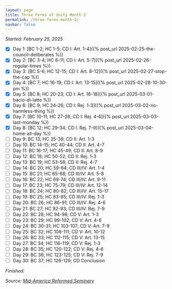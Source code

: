 ```yaml
---
layout: page
title: Three Forms of Unity Month 2
permalink: /three-forms-month-2/
navbar: false
---
```


*Started: February 25, 2025*

- [x] Day 1: [BC 1-2; HC 1-5; CD I: Art. 1-4]({% post_url 2025-02-25-the-council-deliberates %})
- [x] Day 2: [BC 3-4; HC 6-11; CD I: Art. 5-7]({% post_url 2025-02-26-regular-times %})
- [x] Day 3: [BC 5-6; HC 12-15; CD I: Art. 8-12]({% post_url 2025-02-27-stop-the-cap %})
- [x] Day 4: [BC 7; HC 16-19; CD I: Art. 13-15]({% post_url 2025-02-28-10-30-pm %})
- [x] Day 5: [BC 8; HC 20-23; CD I: Art. 16-18]({% post_url 2025-03-01-bacio-di-latte %})
- [x] Day 6: [BC 9; HC 24-26; CD I: Rej. 1-3]({% post_url 2025-03-02-no-harmless-thing %})
- [x] Day 7: [BC 10-11; HC 27-28; CD I: Rej. 4-6]({% post_url 2025-03-03-last-monday %})
- [x] Day 8: [BC 12; HC 29-34; CD I: Rej. 7-9]({% post_url 2025-03-04-home-all-day %})
- [ ] Day 9: BC 13; HC 35-39; CD II: Art. 1-3
- [ ] Day 10: BC 14-15; HC 40-44; CD II: Art. 4-7
- [ ] Day 11: BC 16-17; HC 45-49; CD II: Art. 8-9
- [ ] Day 12: BC 18; HC 50-52; CD II: Rej. 1-3
- [ ] Day 13: BC 19; HC 53-58; CD II: Rej. 4-7
- [ ] Day 14: BC 20; HC 59-64; CD III/IV: Art. 1-4
- [ ] Day 15: BC 21; HC 65-68; CD III/IV: Art. 5-8
- [ ] Day 16: BC 22; HC 69-74; CD III/IV: Art. 9-11
- [ ] Day 17: BC 23; HC 75-79; CD III/IV: Art. 12-14
- [ ] Day 18: BC 24; HC 80-82; CD III/IV: Art. 15-17
- [ ] Day 19: BC 25; HC 83-85; CD III/IV: Rej. 1-3
- [ ] Day 20: BC 26; HC 86-91; CD III/IV: Rej. 4-6
- [ ] Day 21: BC 27; HC 92-93; CD III/IV: Rej. 7-9
- [ ] Day 22: BC 28; HC 94-98; CD V: Art. 1-3
- [ ] Day 23: BC 29; HC 99-102; CD V: Art. 4-6
- [ ] Day 24: BC 30-31; HC 103-107; CD V: Art. 7-9
- [ ] Day 25: BC 32; HC 108-111; CD V: Art. 10-12
- [ ] Day 26: BC 33; HC 112-115; CD V: Art. 13-15
- [ ] Day 27: BC 34; HC 116-119; CD V: Rej. 1-3
- [ ] Day 28: BC 35; HC 120-122; CD V: Rej. 4-6
- [ ] Day 29: BC 36; HC 123-125; CD V: Rej. 7-9
- [ ] Day 30: BC 37; HC 126-129; CD Conclusion

*Finished:*

*Source:* [*Mid-America Reformed Seminary*](https://s3.us-west-1.amazonaws.com/blog.swang.cloud/reformed-standards-monthly.pdf)